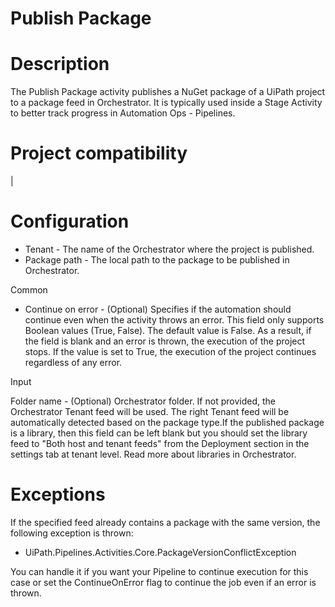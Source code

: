 ﻿# Publish Package

# Description

The Publish Package activity publishes a NuGet package of a UiPath project to a package feed in Orchestrator. It is typically used inside a Stage Activity to better track progress in Automation Ops - Pipelines.

# Project compatibility

|

# Configuration



* Tenant - The name of the Orchestrator where the project is published.
* Package path - The local path to the package to be published in Orchestrator.



Common

* Continue on error - (Optional) Specifies if the automation should continue even when the activity throws an error. This field only supports Boolean values (True, False). The default value is False. As a result, if the field is blank and an error is thrown, the execution of the project stops. If the value is set to True, the execution of the project continues regardless of any error.

Input

Folder name - (Optional) Orchestrator folder. If not provided, the Orchestrator Tenant feed will be used. The right Tenant feed will be automatically detected based on the package type.If the published package is a library, then this field can be left blank but you should set the library feed to "Both host and tenant feeds" from the Deployment section in the settings tab at tenant level. Read more about libraries in Orchestrator.

# Exceptions

If the specified feed already contains a package with the same version, the following exception is thrown:

* UiPath.Pipelines.Activities.Core.PackageVersionConflictException

You can handle it if you want your Pipeline to continue execution for this case or set the ContinueOnError flag to continue the job even if an error is thrown.

